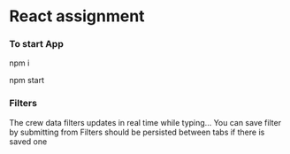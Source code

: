 # React assignment

### To start App
npm i

npm start

### Filters
The crew data filters updates in real time while typing...
You can save filter by submitting from
Filters should be persisted between tabs if there is saved one


